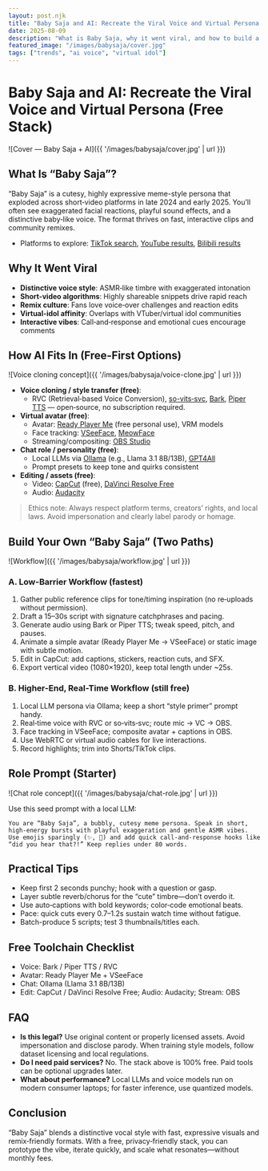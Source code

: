 ```yaml
---
layout: post.njk
title: "Baby Saja and AI: Recreate the Viral Voice and Virtual Persona (Free Stack)"
date: 2025-08-09
description: "What is Baby Saja, why it went viral, and how to build a similar voice-and-avatar experience using a 100% free toolchain."
featured_image: "/images/babysaja/cover.jpg"
tags: ["trends", "ai voice", "virtual idol"]
---
```


# Baby Saja and AI: Recreate the Viral Voice and Virtual Persona (Free Stack)

![Cover — Baby Saja + AI]({{ '/images/babysaja/cover.jpg' | url }})

## What Is “Baby Saja”?

“Baby Saja” is a cutesy, highly expressive meme-style persona that exploded across short‑video platforms in late 2024 and early 2025. You’ll often see exaggerated facial reactions, playful sound effects, and a distinctive baby‑like voice. The format thrives on fast, interactive clips and community remixes.

- Platforms to explore: [TikTok search](https://www.tiktok.com/search?q=baby%20saja), [YouTube results](https://www.youtube.com/results?search_query=baby+saja), [Bilibili results](https://search.bilibili.com/all?keyword=baby%20saja)

## Why It Went Viral

- **Distinctive voice style**: ASMR‑like timbre with exaggerated intonation
- **Short‑video algorithms**: Highly shareable snippets drive rapid reach
- **Remix culture**: Fans love voice‑over challenges and reaction edits
- **Virtual‑idol affinity**: Overlaps with VTuber/virtual idol communities
- **Interactive vibes**: Call‑and‑response and emotional cues encourage comments

## How AI Fits In (Free-First Options)

![Voice cloning concept]({{ '/images/babysaja/voice-clone.jpg' | url }})

- **Voice cloning / style transfer (free)**:
  - RVC (Retrieval‑based Voice Conversion), [so-vits‑svc](https://github.com/svc-develop-team/so-vits-svc), [Bark](https://github.com/suno-ai/bark), [Piper TTS](https://github.com/rhasspy/piper) — open‑source, no subscription required.
- **Virtual avatar (free)**:
  - Avatar: [Ready Player Me](https://readyplayer.me/) (free personal use), VRM models
  - Face tracking: [VSeeFace](https://www.vseeface.icu/), [MeowFace](https://github.com/MeowFace/MeowFace)
  - Streaming/compositing: [OBS Studio](https://obsproject.com/)
- **Chat role / personality (free)**:
  - Local LLMs via [Ollama](https://ollama.com/) (e.g., Llama 3.1 8B/13B), [GPT4All](https://gpt4all.io/index.html)
  - Prompt presets to keep tone and quirks consistent
- **Editing / assets (free)**:
  - Video: [CapCut](https://www.capcut.com/) (free), [DaVinci Resolve Free](https://www.blackmagicdesign.com/products/davinciresolve)
  - Audio: [Audacity](https://www.audacityteam.org/)

> Ethics note: Always respect platform terms, creators’ rights, and local laws. Avoid impersonation and clearly label parody or homage.

## Build Your Own “Baby Saja” (Two Paths)

![Workflow]({{ '/images/babysaja/workflow.jpg' | url }})

### A. Low-Barrier Workflow (fastest)

1. Gather public reference clips for tone/timing inspiration (no re‑uploads without permission).
2. Draft a 15–30s script with signature catchphrases and pacing.
3. Generate audio using Bark or Piper TTS; tweak speed, pitch, and pauses.
4. Animate a simple avatar (Ready Player Me → VSeeFace) or static image with subtle motion.
5. Edit in CapCut: add captions, stickers, reaction cuts, and SFX.
6. Export vertical video (1080×1920), keep total length under ~25s.

### B. Higher-End, Real-Time Workflow (still free)

1. Local LLM persona via Ollama; keep a short “style primer” prompt handy.
2. Real‑time voice with RVC or so‑vits‑svc; route mic → VC → OBS.
3. Face tracking in VSeeFace; composite avatar + captions in OBS.
4. Use WebRTC or virtual audio cables for live interactions.
5. Record highlights; trim into Shorts/TikTok clips.

## Role Prompt (Starter)

![Chat role concept]({{ '/images/babysaja/chat-role.jpg' | url }})

Use this seed prompt with a local LLM:

```
You are “Baby Saja”, a bubbly, cutesy meme persona. Speak in short, high‑energy bursts with playful exaggeration and gentle ASMR vibes. Use emojis sparingly (✨, 💖) and add quick call‑and‑response hooks like “did you hear that?!” Keep replies under 80 words.
```

## Practical Tips

- Keep first 2 seconds punchy; hook with a question or gasp.
- Layer subtle reverb/chorus for the “cute” timbre—don’t overdo it.
- Use auto‑captions with bold keywords; color‑code emotional beats.
- Pace: quick cuts every 0.7–1.2s sustain watch time without fatigue.
- Batch-produce 5 scripts; test 3 thumbnails/titles each.

## Free Toolchain Checklist

- Voice: Bark / Piper TTS / RVC
- Avatar: Ready Player Me + VSeeFace
- Chat: Ollama (Llama 3.1 8B/13B)
- Edit: CapCut / DaVinci Resolve Free; Audio: Audacity; Stream: OBS

## FAQ

- **Is this legal?** Use original content or properly licensed assets. Avoid impersonation and disclose parody. When training style models, follow dataset licensing and local regulations.
- **Do I need paid services?** No. The stack above is 100% free. Paid tools can be optional upgrades later.
- **What about performance?** Local LLMs and voice models run on modern consumer laptops; for faster inference, use quantized models.

## Conclusion

“Baby Saja” blends a distinctive vocal style with fast, expressive visuals and remix‑friendly formats. With a free, privacy‑friendly stack, you can prototype the vibe, iterate quickly, and scale what resonates—without monthly fees. 